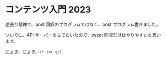 # コンテンツ入門 2023

逆張り精神で、post 回収のプログラムではなく、post プログラム書きました。

ついでに、API サーバーを立てといたので、tweet 回収だけはやりやすいと思います。

にょき、にょき、`·\*·:≡( ε:)`
